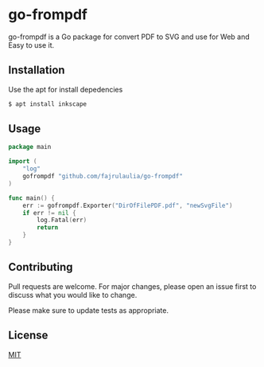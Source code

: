 # go-frompdf

go-frompdf is a Go package for convert PDF to SVG and use for Web and Easy to use it.

## Installation

Use the apt for install depedencies

```bash
$ apt install inkscape
```

## Usage

```go
package main

import (
	"log"
	gofrompdf "github.com/fajrulaulia/go-frompdf"
)

func main() {
	err := gofrompdf.Exporter("DirOfFilePDF.pdf", "newSvgFile")
	if err != nil {
		log.Fatal(err)
		return
	}
}
```

## Contributing
Pull requests are welcome. For major changes, please open an issue first to discuss what you would like to change.

Please make sure to update tests as appropriate.

## License
[MIT](https://choosealicense.com/licenses/mit/)
